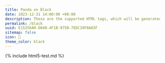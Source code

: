 ```yaml
---
title: Panda on Black
date: 2023-12-31 14:00:00 +00:00
description: These are the supported HTML tags, which will be generated from Markdown.
permalink: /black
uuid: E15256A0-D840-4F1B-975B-7EDC19F8A83F
sitemap: false
icon: 🐼
theme_color: black
---
```

{% include html5-test.md %}
